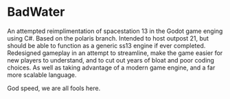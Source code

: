 # BadWater
 
An attempted reimplimentation of spacestation 13 in the Godot game enging using C#. Based on the polaris branch. Intended to host outpost 21, but should be able to function as a generic ss13 engine if ever completed. Redesigned gameplay in an attempt to streamline, make the game easier for new players to understand, and to cut out years of bloat and poor coding choices. As well as taking advantage of a modern game engine, and a far more scalable language.

God speed, we are all fools here.
